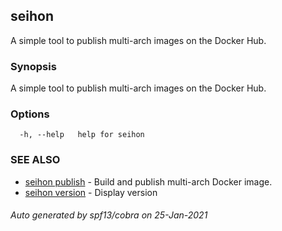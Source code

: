 ## seihon

A simple tool to publish multi-arch images on the Docker Hub.

### Synopsis

A simple tool to publish multi-arch images on the Docker Hub.

### Options

```
  -h, --help   help for seihon
```

### SEE ALSO

* [seihon publish](seihon_publish.md)	 - Build and publish multi-arch Docker image.
* [seihon version](seihon_version.md)	 - Display version

###### Auto generated by spf13/cobra on 25-Jan-2021
